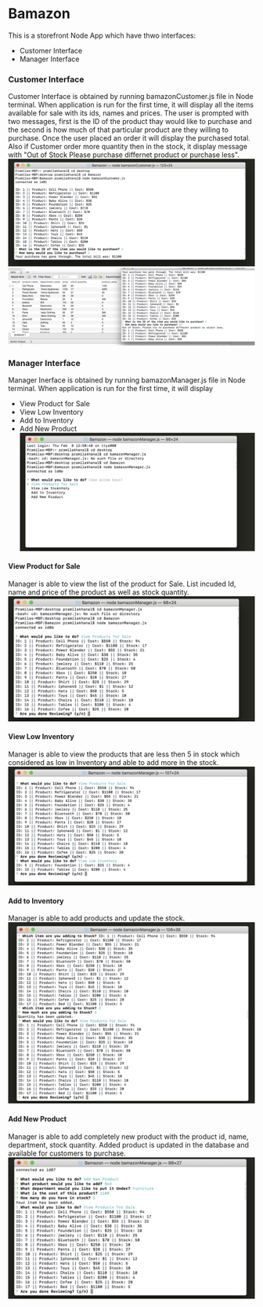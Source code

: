 # Bamazon

This is a storefront Node App which have thwo interfaces:
* Customer Interface 
* Manager Interface


### Customer Interface
Customer Interface is obtained by running bamazonCustomer.js file in Node terminal. When application is run for the first time, it will display all the items available for sale with its ids, names and prices. The user is prompted with two messages, first is the ID of the product thay would like to purchase and the second is how much of that particular product are they willing to purchase. Once the user placed an order it will display the purchased total. Also if Customer order more quantity then in the stock, it display message with "Out of Stock Please purchase differnet product or purchase less". 
![ScreenShot-1](images/ScreenShot-1.png)
![ScreenShot-2](images/ScreenShot-2.png)


### Manager Interface
Manager Inerface is obtained by running bamazonManager.js file in Node terminal. When application is run for the first time, it will display
* View Product for Sale
* View Low Inventory
* Add to Inventory
* Add New Product
![ScreenShot-3](images/ScreenShot-3.png)
#### View Product for Sale
Manager is able to view the list of the product for Sale. List incuded Id, name and price of the product as well as stock quantity.
![ScreenShot-4](images/ScreenShot-4.png)
#### View Low Inventory
Manager is able to view the products that are less then 5 in stock which considered as low in Inventory and able to add more in the stock.
![ScreenShot-5](images/ScreenShot-5.png)
#### Add to Inventory
Manager is able to add products and update the stock.
![ScreenShot-6](images/ScreenShot-6.png)
#### Add New Product
Manager is able to add completely new product with the product id, name, department, stock quantity. Added product is updated in the database and available for customers to purchase.
![ScreenShot-7](images/ScreenShot-7.png)























































